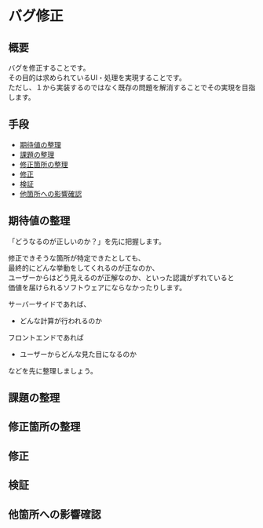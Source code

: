 # バグ修正

## 概要

バグを修正することです。  
その目的は求められているUI・処理を実現することです。  
ただし、１から実装するのではなく既存の問題を解消することでその実現を目指します。

## 手段

 * [期待値の整理](#期待値の整理)
 * [課題の整理](#課題の整理)
 * [修正箇所の整理](#修正箇所の整理)
 * [修正](#修正)
 * [検証](#検証)
 * [他箇所への影響確認](#他箇所への影響確認)

## 期待値の整理

「どうなるのが正しいのか？」を先に把握します。

修正できそうな箇所が特定できたとしても、  
最終的にどんな挙動をしてくれるのが正なのか、  
ユーザーからはどう見えるのが正解なのか、といった認識がずれていると  
価値を届けられるソフトウェアにならなかったりします。

サーバーサイドであれば、

* どんな計算が行われるのか

フロントエンドであれば

* ユーザーからどんな見た目になるのか

などを先に整理しましょう。

## 課題の整理

## 修正箇所の整理

## 修正

## 検証

## 他箇所への影響確認
